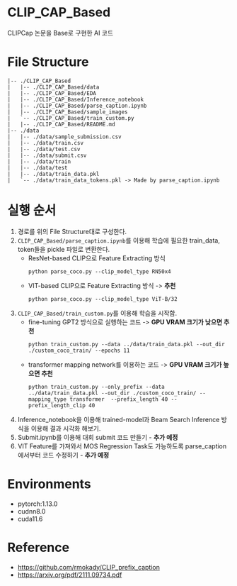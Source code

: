 # CLIP_CAP_Based
CLIPCap 논문을 Base로 구현한 AI 코드

# File Structure
```
|-- ./CLIP_CAP_Based
|   |-- ./CLIP_CAP_Based/data
|   |-- ./CLIP_CAP_Based/EDA
|   |-- ./CLIP_CAP_Based/Inference_notebook
|   |-- ./CLIP_CAP_Based/parse_caption.ipynb
|   |-- ./CLIP_CAP_Based/sample_images
|   `-- ./CLIP_CAP_Based/train_custom.py
|   |-- ./CLIP_CAP_Based/README.md
|-- ./data
|   |-- ./data/sample_submission.csv
|   |-- ./data/train.csv
|   |-- ./data/test.csv
|   |-- ./data/submit.csv
|   |-- ./data/train
|   |-- ./data/test
|   |-- ./data/train_data.pkl
|   `-- ./data/train_data_tokens.pkl -> Made by parse_caption.ipynb
```
# 실행 순서
1. 경로를 위의 File Structure대로 구성한다.
2. `CLIP_CAP_Based/parse_caption.ipynb`를 이용해 학습에 필요한 train_data, token들을 pickle 파일로 변환한다.
    - ResNet-based CLIP으로 Feature Extracting 방식
      ```
      python parse_coco.py --clip_model_type RN50x4
      ```
    - VIT-based CLIP으로 Feature Extracting 방식  -> **추천**
      ```
      python parse_coco.py --clip_model_type ViT-B/32
      ```
3. `CLIP_CAP_Based/train_custom.py`를 이용해 학습을 시작함.
    - fine-tuning GPT2 방식으로 실행하는 코드 -> **GPU VRAM 크기가 낮으면 추천**
      ```
      python train_custom.py --data ../data/train_data.pkl --out_dir ./custom_coco_train/ --epochs 11
      ``` 
    - transformer mapping network를 이용하는 코드 -> **GPU VRAM 크기가 높으면 추천**
      ```
      python train_custom.py --only_prefix --data ../data/train_data.pkl --out_dir ./custom_coco_train/ --mapping_type transformer  --prefix_length 40 --prefix_length_clip 40
      ```
4. Inference_notebook을 이용해 trained-model과 Beam Search Inference 방식을 이용해 결과 시각화 해보기.
5. Submit.ipynb를 이용해 대회 submit 코드 만들기 - **추가 예정**
6. VIT Feature를 가져와서 MOS Regression Task도 가능하도록 parse_caption에서부터 코드 수정하기 - **추가 예정**

# Environments
- pytorch:1.13.0
- cudnn8.0
- cuda11.6

# Reference
- https://github.com/rmokady/CLIP_prefix_caption
- https://arxiv.org/pdf/2111.09734.pdf

